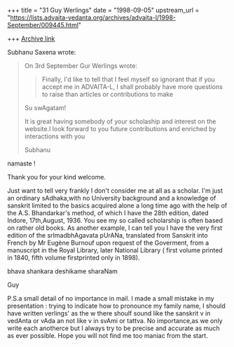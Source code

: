 +++
title = "31 Guy Werlings"
date = "1998-09-05"
upstream_url = "https://lists.advaita-vedanta.org/archives/advaita-l/1998-September/009445.html"

+++
[Archive link](https://lists.advaita-vedanta.org/archives/advaita-l/1998-September/009445.html)

Subhanu Saxena wrote:
>
> On 3rd September Gur Werlings wrote:
>
> > Finally, I'd like to tell that I feel myself so ignorant that if you
> > accept me in ADVAITA-L, I shall probably have more questions to raise
> > than articles or contributions to make
> >
> Su swAgatam!
>
> It is great having somebody of your scholaship and interest on the
> website.I look forward to you future contributions and enriched by
> interactions with you
>
> Subhanu

namaste !

Thank you for your kind welcome.

Just want to tell very frankly I don't consider me at all as a scholar.
I'm just an ordinary sAdhaka,with no University background and a
knowledge of sanskrit limited to the basics acquired  alone a long time
ago with the help of the A.S. Bhandarkar's method, of which I have the
28th edition, dated Indore, 17th,August, 1936. You see  my so called
scholarship is often based on rather old books.    As another example, I
can tell you I have the very first edition of the srImadbhAgavata
pUrANa, translated from Sanskrit into French by Mr Eugène Burnouf upon
request of the Goverment, from a manuscript in the Royal Library, later
National Library ( first volume printed in 1840, fifth volume
firstprinted only in 1898).

bhava shankara deshikame sharaNam

Guy

P.S.a small detail of no importance in mail. I made a small mistake in
my presentation : trying to indicate how to pronounce my family name, I
should have written verlings' as the w there shoulf sound like the
sanskrit v in vedAnta or vAda an not like v in svAmi or tattva. No
importance,as we only write each anotherce but I always try to be
precise and accurate as much as ever possible. Hope you will not find me
too maniac from the start.


